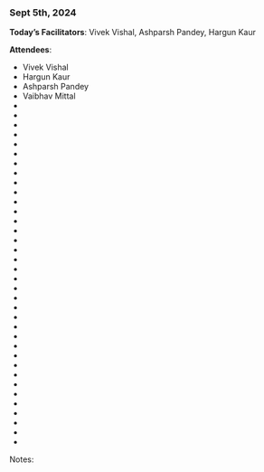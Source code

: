 ### Sept 5th, 2024

**Today’s Facilitators**: Vivek Vishal, Ashparsh Pandey, Hargun Kaur


**Attendees**: 
- Vivek Vishal
- Hargun Kaur
- Ashparsh Pandey
- Vaibhav Mittal
- 
- 
- 
- 
- 
- 
- 
- 
- 
- 
- 
- 
- 
- 
- 
- 
- 
- 
- 
- 
- 
- 
- 
- 
- 
- 
- 
- 
- 
- 
- 
- 
- 
- 
- 
- 


Notes:

